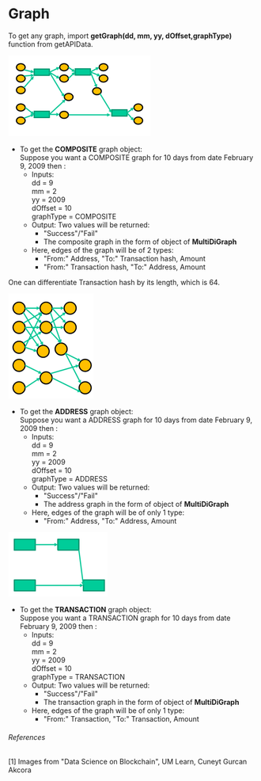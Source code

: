 # Graph
To get any graph, import 
<b>getGraph(dd, mm, yy, dOffset,graphType)</b> function from getAPIData. 
<br>

![Image of Composite graph](images/composite.png)
* To get the <b>COMPOSITE</b> graph object: <br>
 Suppose you want a COMPOSITE graph for 10 days from date February 9, 2009 then :<br>
    * Inputs: <br> 
dd = 9  <br>
mm = 2 <br>
yy = 2009  <br>
dOffset = 10 <br>
graphType = COMPOSITE
    * Output:
Two values will be returned:<br>
        * "Success"/"Fail"<br>
        * The composite graph in the form of object of <b>MultiDiGraph</b>
    * Here, edges of the graph will be of 2 types:
        * "From:" Address, "To:" Transaction hash, Amount
        * "From:" Transaction hash, "To:" Address, Amount

One can differentiate Transaction hash by its length, which is 64.
   

![Image of Address graph](images/address.png)

* To get the <b>ADDRESS</b> graph object: <br>
 Suppose you want a ADDRESS graph for 10 days from date February 9, 2009 then :<br>
    * Inputs: <br> 
dd = 9  <br>
mm = 2 <br>
yy = 2009  <br>
dOffset = 10 <br>
graphType = ADDRESS
    * Output:
Two values will be returned:<br>
        * "Success"/"Fail"<br>
        * The address graph in the form of object of <b>MultiDiGraph</b>
    * Here, edges of the graph will be of only 1 type:
        * "From:" Address, "To:" Address, Amount
      

![Image of transaction graph](images/transaction.png)

* To get the <b>TRANSACTION</b> graph object: <br>
 Suppose you want a TRANSACTION graph for 10 days from date February 9, 2009 then :<br>
    * Inputs: <br> 
dd = 9  <br>
mm = 2 <br>
yy = 2009  <br>
dOffset = 10 <br>
graphType = TRANSACTION
    * Output:
Two values will be returned:<br>
        * "Success"/"Fail"<br>
        * The transaction graph in the form of object of <b>MultiDiGraph</b>
    * Here, edges of the graph will be of only 1 type:
        * "From:" Transaction, "To:" Transaction, Amount
        
        
<h6>References</h6>
[1] Images from "Data Science on Blockchain", UM Learn, Cuneyt Gurcan Akcora